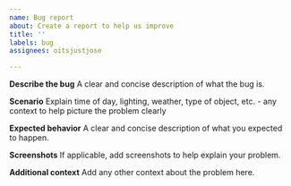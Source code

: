 ```yaml
---
name: Bug report
about: Create a report to help us improve
title: ''
labels: bug
assignees: oitsjustjose

---
```


**Describe the bug**
A clear and concise description of what the bug is.

**Scenario**
Explain time of day, lighting, weather, type of object, etc. - any context to help picture the problem clearly

**Expected behavior**
A clear and concise description of what you expected to happen.

**Screenshots**
If applicable, add screenshots to help explain your problem.

**Additional context**
Add any other context about the problem here.
